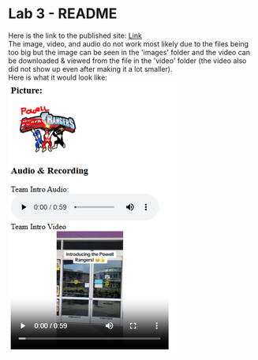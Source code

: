 # Lab 3 - README
Here is the link to the published site: [Link](https://skn0012.github.io/sp25-cse110-lab3/)
<br> The image, video, and audio do not work most likely due to the files being too big but the image can be seen in the 'images' folder and the video can be downloaded & viewed from the file in the 'video' folder (the video also did not show up even after making it a lot smaller).
<br> Here is what it would look like: 
<br> ![photo](images/image-audio-video.PNG)
